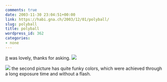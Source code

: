```yaml
---
comments: true
date: 2003-11-30 23:04:51+00:00
link: https://habi.gna.ch/2003/12/01/polyball/
slug: polyball
title: polyball
wordpress_id: 362
categories:
- none
---
```


[it](http://www.polyball.ch/) was lovely, thanks for asking.
[![](https://habi.gna.ch/blog/images/DSC02572-tm.jpg)](https://habi.gna.ch/blog/images/DSC02572.jpg)

[![](https://habi.gna.ch/blog/images/DSC02556-tm.jpg)](https://habi.gna.ch/blog/images/DSC02556.jpg)
the second picture has quite funky colors, which were achieved through a long exposure time and without a flash.

